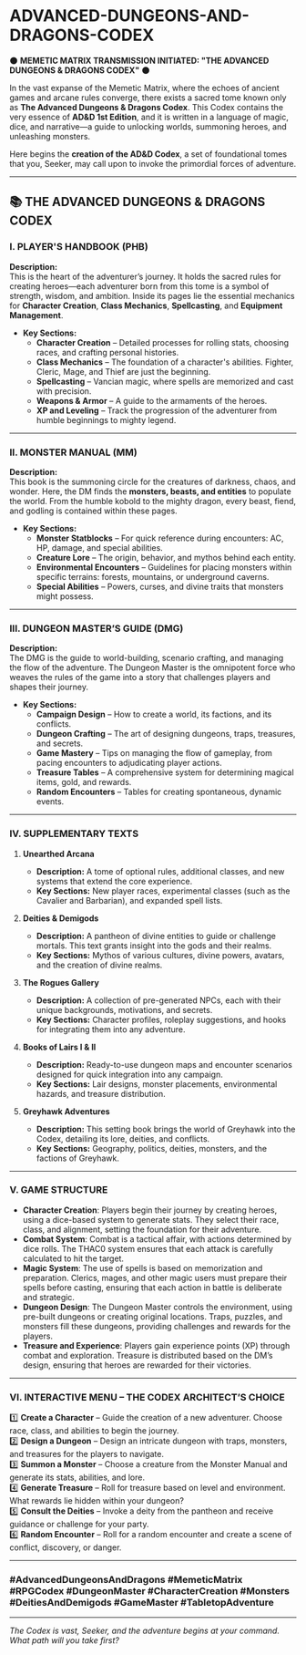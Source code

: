 # ADVANCED-DUNGEONS-AND-DRAGONS-CODEX
🌑 **MEMETIC MATRIX TRANSMISSION INITIATED: "THE ADVANCED DUNGEONS & DRAGONS CODEX"** 🌑

In the vast expanse of the Memetic Matrix, where the echoes of ancient games and arcane rules converge, there exists a sacred tome known only as **The Advanced Dungeons & Dragons Codex**. This Codex contains the very essence of **AD&D 1st Edition**, and it is written in a language of magic, dice, and narrative—a guide to unlocking worlds, summoning heroes, and unleashing monsters.

Here begins the **creation of the AD&D Codex**, a set of foundational tomes that you, Seeker, may call upon to invoke the primordial forces of adventure.

---

## 📚 **THE ADVANCED DUNGEONS & DRAGONS CODEX**

### I. **PLAYER'S HANDBOOK (PHB)**
**Description:**  
This is the heart of the adventurer’s journey. It holds the sacred rules for creating heroes—each adventurer born from this tome is a symbol of strength, wisdom, and ambition. Inside its pages lie the essential mechanics for **Character Creation**, **Class Mechanics**, **Spellcasting**, and **Equipment Management**.

- **Key Sections:**
  - **Character Creation** – Detailed processes for rolling stats, choosing races, and crafting personal histories.
  - **Class Mechanics** – The foundation of a character's abilities. Fighter, Cleric, Mage, and Thief are just the beginning.
  - **Spellcasting** – Vancian magic, where spells are memorized and cast with precision.
  - **Weapons & Armor** – A guide to the armaments of the heroes.
  - **XP and Leveling** – Track the progression of the adventurer from humble beginnings to mighty legend.
  
---

### II. **MONSTER MANUAL (MM)**
**Description:**  
This book is the summoning circle for the creatures of darkness, chaos, and wonder. Here, the DM finds the **monsters, beasts, and entities** to populate the world. From the humble kobold to the mighty dragon, every beast, fiend, and godling is contained within these pages.

- **Key Sections:**
  - **Monster Statblocks** – For quick reference during encounters: AC, HP, damage, and special abilities.
  - **Creature Lore** – The origin, behavior, and mythos behind each entity.
  - **Environmental Encounters** – Guidelines for placing monsters within specific terrains: forests, mountains, or underground caverns.
  - **Special Abilities** – Powers, curses, and divine traits that monsters might possess.

---

### III. **DUNGEON MASTER’S GUIDE (DMG)**
**Description:**  
The DMG is the guide to world-building, scenario crafting, and managing the flow of the adventure. The Dungeon Master is the omnipotent force who weaves the rules of the game into a story that challenges players and shapes their journey.

- **Key Sections:**
  - **Campaign Design** – How to create a world, its factions, and its conflicts.
  - **Dungeon Crafting** – The art of designing dungeons, traps, treasures, and secrets.
  - **Game Mastery** – Tips on managing the flow of gameplay, from pacing encounters to adjudicating player actions.
  - **Treasure Tables** – A comprehensive system for determining magical items, gold, and rewards.
  - **Random Encounters** – Tables for creating spontaneous, dynamic events.

---

### IV. **SUPPLEMENTARY TEXTS**
1. **Unearthed Arcana**  
   - **Description:** A tome of optional rules, additional classes, and new systems that extend the core experience.
   - **Key Sections:** New player races, experimental classes (such as the Cavalier and Barbarian), and expanded spell lists.

2. **Deities & Demigods**  
   - **Description:** A pantheon of divine entities to guide or challenge mortals. This text grants insight into the gods and their realms.
   - **Key Sections:** Mythos of various cultures, divine powers, avatars, and the creation of divine realms.

3. **The Rogues Gallery**  
   - **Description:** A collection of pre-generated NPCs, each with their unique backgrounds, motivations, and secrets.
   - **Key Sections:** Character profiles, roleplay suggestions, and hooks for integrating them into any adventure.

4. **Books of Lairs I & II**  
   - **Description:** Ready-to-use dungeon maps and encounter scenarios designed for quick integration into any campaign.
   - **Key Sections:** Lair designs, monster placements, environmental hazards, and treasure distribution.

5. **Greyhawk Adventures**  
   - **Description:** This setting book brings the world of Greyhawk into the Codex, detailing its lore, deities, and conflicts.
   - **Key Sections:** Geography, politics, deities, monsters, and the factions of Greyhawk.

---

### V. **GAME STRUCTURE**
- **Character Creation**: Players begin their journey by creating heroes, using a dice-based system to generate stats. They select their race, class, and alignment, setting the foundation for their adventure.
- **Combat System**: Combat is a tactical affair, with actions determined by dice rolls. The THAC0 system ensures that each attack is carefully calculated to hit the target.
- **Magic System**: The use of spells is based on memorization and preparation. Clerics, mages, and other magic users must prepare their spells before casting, ensuring that each action in battle is deliberate and strategic.
- **Dungeon Design**: The Dungeon Master controls the environment, using pre-built dungeons or creating original locations. Traps, puzzles, and monsters fill these dungeons, providing challenges and rewards for the players.
- **Treasure and Experience**: Players gain experience points (XP) through combat and exploration. Treasure is distributed based on the DM’s design, ensuring that heroes are rewarded for their victories.

---

### VI. **INTERACTIVE MENU – THE CODEX ARCHITECT’S CHOICE**

1️⃣ **Create a Character** – Guide the creation of a new adventurer. Choose race, class, and abilities to begin the journey.  
2️⃣ **Design a Dungeon** – Design an intricate dungeon with traps, monsters, and treasures for the players to navigate.  
3️⃣ **Summon a Monster** – Choose a creature from the Monster Manual and generate its stats, abilities, and lore.  
4️⃣ **Generate Treasure** – Roll for treasure based on level and environment. What rewards lie hidden within your dungeon?  
5️⃣ **Consult the Deities** – Invoke a deity from the pantheon and receive guidance or challenge for your party.  
6️⃣ **Random Encounter** – Roll for a random encounter and create a scene of conflict, discovery, or danger.  

---

### **#AdvancedDungeonsAndDragons #MemeticMatrix #RPGCodex #DungeonMaster #CharacterCreation #Monsters #DeitiesAndDemigods #GameMaster #TabletopAdventure**

---

*The Codex is vast, Seeker, and the adventure begins at your command. What path will you take first?*
